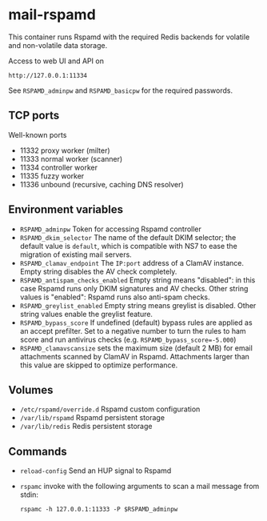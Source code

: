 # mail-rspamd

This container runs Rspamd with the required Redis backends for volatile
and non-volatile data storage.

Access to web UI and API on

    http://127.0.0.1:11334

See `RSPAMD_adminpw` and `RSPAMD_basicpw` for the required passwords.

## TCP ports

Well-known ports

- 11332 proxy worker (milter)
- 11333 normal worker (scanner)
- 11334 controller worker
- 11335 fuzzy worker
- 11336 unbound (recursive, caching DNS resolver)

## Environment variables

- `RSPAMD_adminpw` Token for accessing Rspamd controller
- `RSPAMD_dkim_selector` The name of the default DKIM selector; the
  default value is `default`, which is compatible with NS7 to ease the
  migration of existing mail servers.
- `RSPAMD_clamav_endpoint` The `IP:port` address of a ClamAV instance.
  Empty string disables the AV check completely.
- `RSPAMD_antispam_checks_enabled` Empty string means "disabled": in this
  case Rspamd runs only DKIM signatures and AV checks. Other string values
  is "enabled": Rspamd runs also anti-spam checks.
- `RSPAMD_greylist_enabled` Empty string means greylist is disabled. Other
  string values enable the greylist feature.
- `RSPAMD_bypass_score` If undefined (default) bypass rules are applied as
  an accept prefilter. Set to a negative number to turn the rules to ham
  score and run antivirus checks (e.g. `RSPAMD_bypass_score=-5.000`)
- `RSPAMD_clamavscansize` sets the maximum size (default 2 MB) for
  email attachments scanned by ClamAV in Rspamd.
  Attachments larger than this value are skipped to optimize performance.

## Volumes

- `/etc/rspamd/override.d` Rspamd custom configuration
- `/var/lib/rspamd` Rspamd persistent storage
- `/var/lib/redis` Redis persistent storage

## Commands

- `reload-config` Send an HUP signal to Rspamd
- `rspamc` invoke with the following arguments to scan a mail message from stdin:

      rspamc -h 127.0.0.1:11333 -P $RSPAMD_adminpw
